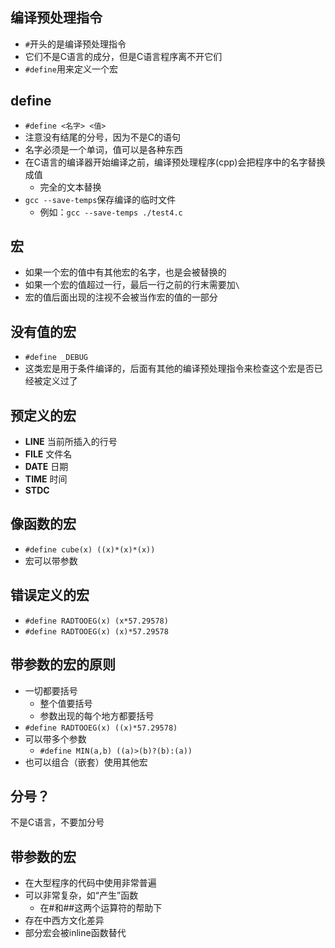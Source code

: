 ## 编译预处理指令

* `#`开头的是编译预处理指令
* 它们不是C语言的成分，但是C语言程序离不开它们
* `#define`用来定义一个宏

## define

* `#define <名字> <值>`
* 注意没有结尾的分号，因为不是C的语句
* 名字必须是一个单词，值可以是各种东西
* 在C语言的编译器开始编译之前，编译预处理程序(cpp)会把程序中的名字替换成值
  * 完全的文本替换
* `gcc --save-temps`保存编译的临时文件
  * 例如：`gcc --save-temps ./test4.c`

## 宏

* 如果一个宏的值中有其他宏的名字，也是会被替换的
* 如果一个宏的值超过一行，最后一行之前的行末需要加`\`
* 宏的值后面出现的注视不会被当作宏的值的一部分

## 没有值的宏

* `#define _DEBUG`
* 这类宏是用于条件编译的，后面有其他的编译预处理指令来检查这个宏是否已经被定义过了

## 预定义的宏

* __LINE__ 当前所插入的行号
* __FILE__ 文件名
* __DATE__ 日期
* __TIME__ 时间
* __STDC__ 

## 像函数的宏

* `#define cube(x) ((x)*(x)*(x))`
* 宏可以带参数

## 错误定义的宏

* `#define RADTOOEG(x) (x*57.29578)`
* `#define RADTOOEG(x) (x)*57.29578`

## 带参数的宏的原则

* 一切都要括号
  * 整个值要括号
  * 参数出现的每个地方都要括号
* `#define RADTOOEG(x) ((x)*57.29578)`
* 可以带多个参数
  * `#define MIN(a,b) ((a)>(b)?(b):(a))`
* 也可以组合（嵌套）使用其他宏

## 分号？

不是C语言，不要加分号

## 带参数的宏

* 在大型程序的代码中使用非常普遍
* 可以非常复杂，如“产生”函数
  * 在#和##这两个运算符的帮助下
* 存在中西方文化差异
* 部分宏会被inline函数替代


